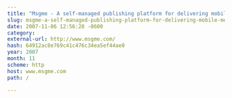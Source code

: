 ```yaml
---
title: "Msgme - A self-managed publishing platform for delivering mobile media."
slug: msgme-a-self-managed-publishing-platform-for-delivering-mobile-media
date: 2007-11-06 12:56:28 -0600
category: 
external-url: http://www.msgme.com/
hash: 64912ac8e769c41c476c34ea5ef44ae0
year: 2007
month: 11
scheme: http
host: www.msgme.com
path: /

---
```



